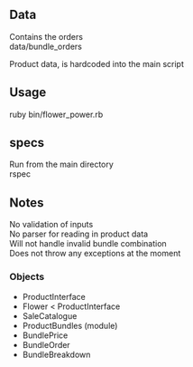 ## Data
Contains the orders<br/>
data/bundle_orders<br/>

Product data, is hardcoded into the main script<br/>

## Usage
ruby bin/flower_power.rb<br/>

## specs
Run from the main directory<br/>
rspec

## Notes
No validation of inputs<br/>
No parser for reading in product data<br/>
Will not handle invalid bundle combination<br/>
Does not throw any exceptions at the moment<br/>

### Objects
* ProductInterface
* Flower < ProductInterface
* SaleCatalogue
* ProductBundles (module)
* BundlePrice
* BundleOrder
* BundleBreakdown
